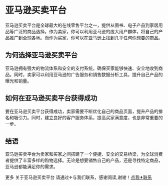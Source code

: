 # 亚马逊买卖平台

亚马逊买卖平台是全球最大的在线零售平台之一，提供从图书、电子产品到家居用品等广泛的商品选择。作为卖家，你可以利用亚马逊的庞大用户群体，将自己的产品推广到全球各地。而作为买家，你可以在亚马逊上找到几乎任何你想要的商品。

## 为何选择亚马逊买卖平台

亚马逊拥有强大的物流体系和安全的支付系统，确保买家能够快速、安全地收到商品。同时，卖家可以利用亚马逊的广告服务和销售数据分析工具，提升自己产品的曝光和销量。

## 如何在亚马逊买卖平台获得成功

要在亚马逊买卖平台获得成功，卖家需要不断优化自己的商品页面，提升产品的排名和吸引力。同时，建立良好的客户服务体系，提高买家满意度，也是非常重要的一步。

## 结语

亚马逊买卖平台为卖家和买家之间搭建了一个便捷、安全的交易桥梁，为全球消费者提供了丰富多样的购物选择。无论是想要销售自己的产品，还是寻找特定商品，亚马逊都能满足你的需求。

更多 关于亚马逊买卖平台 请通过✈与我们联系，感谢阅读,谢谢！[点我✈联系](https://sms.k02.cc)